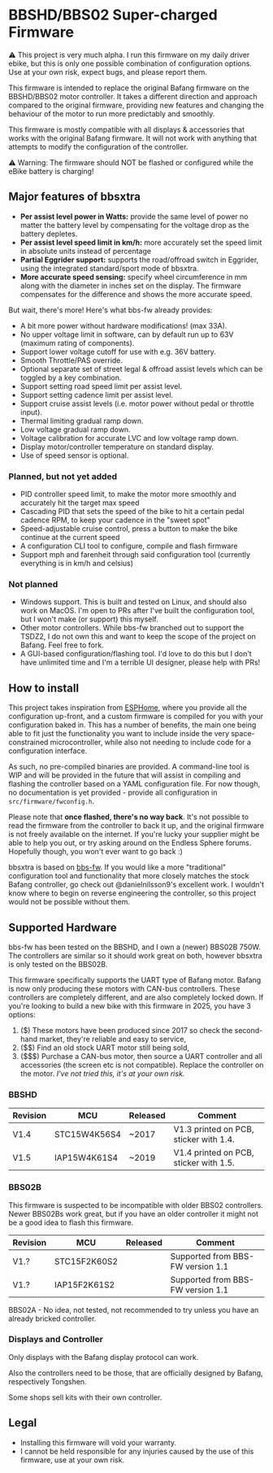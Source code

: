 # BBSHD/BBS02 Super-charged Firmware

⚠️ This project is very much alpha. I run this firmware on my daily driver ebike, but this is only one possible combination of configuration options. Use at your own risk, expect bugs, and please report them.

This firmware is intended to replace the original Bafang firmware on the BBSHD/BBS02 motor controller. It takes a different direction and approach compared to the original firmware, providing new features and changing the behaviour of the motor to run more predictably and smoothly.

This firmware is mostly compatible with all displays & accessories that works with the original Bafang firmware. It will not work with anything that attempts to modify the configuration of the controller.

⚠️ Warning: The firmware should NOT be flashed or configured while the eBike battery is charging!

## Major features of bbsxtra

- **Per assist level power in Watts:** provide the same level of power no matter the battery level by compensating for the voltage drop as the battery depletes.
- **Per assist level speed limit in km/h:** more accurately set the speed limit in absolute units instead of percentage
- **Partial Eggrider support:** supports the road/offroad switch in Eggrider, using the integrated standard/sport mode of bbsxtra.
- **More accurate speed sensing:** specify wheel circumference in mm along with the diameter in inches set on the display. The firmware compensates for the difference and shows the more accurate speed.

But wait, there's more! Here's what bbs-fw already provides:

- A bit more power without hardware modifications! (max 33A). 
- No upper voltage limit in software, can by default run up to 63V (maximum rating of components).
- Support lower voltage cutoff for use with e.g. 36V battery.
- Smooth Throttle/PAS override.
- Optional separate set of street legal & offroad assist levels which can be toggled by a key combination.
- Support setting road speed limit per assist level.
- Support setting cadence limit per assist level.
- Support cruise assist levels (i.e. motor power without pedal or throttle input).
- Thermal limiting gradual ramp down.
- Low voltage gradual ramp down.
- Voltage calibration for accurate LVC and low voltage ramp down.
- Display motor/controller temperature on standard display.
- Use of speed sensor is optional.

### Planned, but not yet added

- PID controller speed limit, to make the motor more smoothly and accurately hit the target max speed
- Cascading PID that sets the speed of the bike to hit a certain pedal cadence RPM, to keep your cadence in the "sweet spot"
- Speed-adjustable cruise control, press a button to make the bike continue at the current speed
- A configuration CLI tool to configure, compile and flash firmware
- Support mph and farenheit through said configuration tool (currently everything is in km/h and celsius)

### Not planned

- Windows support. This is built and tested on Linux, and should also work on MacOS. I'm open to PRs after I've built the configuration tool, but I won't make (or support) this myself.
- Other motor controllers. While bbs-fw branched out to support the TSDZ2, I do not own this and want to keep the scope of the project on Bafang. Feel free to fork.
- A GUI-based configuration/flashing tool. I'd love to do this but I don't have unlimited time and I'm a terrible UI designer, please help with PRs!

## How to install

This project takes inspiration from [ESPHome](https://esphome.io/), where you provide all the configuration up-front, and a custom firmware is compiled for you with your configuration baked in. This has a number of benefits, the main one being able to fit just the functionality you want to include inside the very space-constrained microcontroller, while also not needing to include code for a configuration interface.

As such, no pre-compiled binaries are provided. A command-line tool is WIP and will be provided in the future that will assist in compiling and flashing the controller based on a YAML configuration file. For now though, no documentation is yet provided - provide all configuration in `src/firmware/fwconfig.h`.

Please note that **once flashed, there's no way back**. It's not possible to read the firmware from the controller to back it up, and the original firmware is not freely available on the internet. If you're lucky your supplier might be able to help you out, or try asking around on the Endless Sphere forums. Hopefully though, you won't ever want to go back :)

bbsxtra is based on [bbs-fw](https://github.com/danielnilsson9/bbs-fw). If you would like a more "traditional" configuration tool and functionality that more closely matches the stock Bafang controller, go check out @danielnilsson9's excellent work. I wouldn't know where to begin on reverse engineering the controller, so this project would not be possible without them.

## Supported Hardware

bbs-fw has been tested on the BBSHD, and I own a (newer) BBS02B 750W. The controllers are similar so it should work great on both, however bbsxtra is only tested on the BBS02B.

This firmware specifically supports the UART type of Bafang motor. Bafang is now only producing these motors with CAN-bus controllers. These controllers are completely different, and are also completely locked down. If you're looking to build a new bike with this firmware in 2025, you have 3 options:

1. ($) These motors have been produced since 2017 so check the second-hand market, they're reliable and easy to service,
2. ($$) Find an old stock UART motor still being sold,
3. ($$$) Purchase a CAN-bus motor, then source a UART controller and all accessories (the screen etc is not compatible). Replace the controller on the motor. *I've not tried this, it's at your own risk.*

### BBSHD

Revision | MCU          | Released    | Comment
-------- | ------------ | ----------- | --------------------
V1.4     | STC15W4K56S4 | ~2017       | V1.3 printed on PCB, sticker with 1.4.
V1.5     | IAP15W4K61S4 | ~2019       | V1.4 printed on PCB, sticker with 1.5.

### BBS02B
This firmware is suspected to be incompatible with older BBS02 controllers.
Newer BBS02Bs work great, but if you have an older controller it might not be a good idea to flash this firmware.

Revision | MCU          | Released    | Comment
-------- | ------------ | ----------- | --------------------
V1.?     | STC15F2K60S2 |             | Supported from BBS-FW version 1.1
V1.?     | IAP15F2K61S2 |             | Supported from BBS-FW version 1.1

BBS02A - No idea, not tested, not recommended to try unless you have an already bricked controller.

### Displays and Controller 

Only displays with the Bafang display protocol can work. 

Also the controllers need to be those, that are officially designed by Bafang, respectively Tongshen. 

Some shops sell kits with their own controller.

## Legal
* Installing this firmware will void your warranty.
* I cannot be held responsible for any injuries caused by the use of this firmware, use at your own risk.

